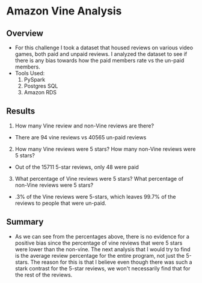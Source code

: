 # Amazon Vine Analysis

## Overview
- For this challenge I took a dataset that housed reviews on various video games, both paid and unpaid reviews. I analyzed the dataset to see if there is any bias towards how the paid members rate vs the un-paid members. 
- Tools Used:
  1) PySpark
  2) Postgres SQL
  3) Amazon RDS

## Results

1) How many Vine review and non-Vine reviews are there?
 - There are 94 vine reviews vs 40565 un-paid reviews
2) How many Vine reviews were 5 stars? How many non-Vine reviews were 5 stars?
 - Out of the 15711 5-star reviews, only 48 were paid
3) What percentage of Vine reviews were 5 stars? What percentage of non-Vine reviews were 5 stars?
 - .3% of the Vine reviews were 5-stars, which leaves 99.7% of the reviews to people that were un-paid.


## Summary
- As we can see from the percentages above, there is no evidence for a positive bias since the percentage of vine reviews that were 5 stars were lower than the non-vine. The next analysis that I would try to find is the average review percentage for the entire program, not just the 5-stars. The reason for this is that I believe even though there was such a stark contrast for the 5-star reviews, we won't necessarily find that for the rest of the reviews. 
